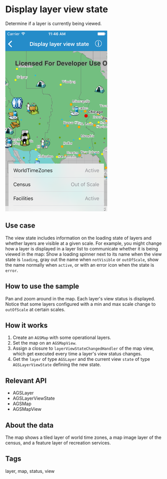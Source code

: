 # Display layer view state

Determine if a layer is currently being viewed.

![Image of display layer view state](display-layer-view-state.png)

## Use case

The view state includes information on the loading state of layers and whether layers are visible at a given scale. For example, you might change how a layer is displayed in a layer list to communicate whether it is being viewed in the map: Show a loading spinner next to its name when the view state is `loading`, gray out the name when `notVisible` or `outOfScale`, show the name normally when `active`, or with an error icon when the state is `error`.

## How to use the sample

Pan and zoom around in the map. Each layer's view status is displayed. Notice that some layers configured with a min and max scale change to `outOfScale` at certain scales.

## How it works

1. Create an `AGSMap` with some operational layers.
2. Set the map on an `AGSMapView`.
3. Assign a closure to `layerViewStateChangedHandler` of the map view, which get executed every time a layer's view status changes.
4. Get the `layer` of type `AGSLayer` and the current view `state` of type `AGSLayerViewState` defining the new state.

## Relevant API

* AGSLayer
* AGSLayerViewState
* AGSMap
* AGSMapView

## About the data

The map shows a tiled layer of world time zones, a map image layer of the census, and a feature layer of recreation services.

## Tags

layer, map, status, view

